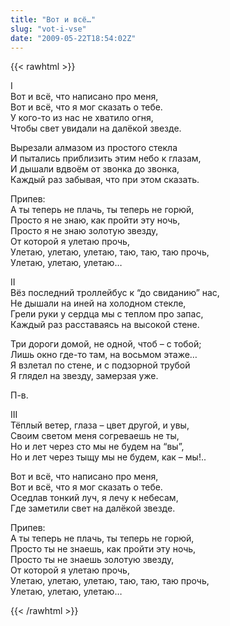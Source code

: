 ```yaml
---
title: "Вот и всё…"
slug: "vot-i-vse"
date: "2009-05-22T18:54:02Z"
---
```

{{< rawhtml >}}

<p>I<br />Вот и всё, что написано про меня,<br />Вот и всё, что я мог сказать о тебе.<br />У кого-то из нас не хватило огня,<br />Чтобы свет увидали на далёкой звезде.</p>
<p>Вырезали алмазом из простого стекла<br />И пытались приблизить этим небо к глазам,<br />И дышали вдвоём от звонка до звонка,<br />Каждый раз забывая, что при этом сказать.</p>
<p>Припев:<br />А ты теперь не плачь, ты теперь не горюй,<br />Просто я не знаю, как пройти эту ночь,<br />Просто я не знаю золотую звезду,<br />От которой я улетаю прочь,<br />Улетаю, улетаю, улетаю, таю, таю, таю прочь,<br />Улетаю, улетаю, улетаю…</p>
<p>II<br />Вёз последний троллейбус к “до свиданию” нас,<br />Не дышали на иней на холодном стекле,<br />Грели руки у сердца мы с теплом про запас,<br />Каждый раз расставаясь на высокой стене.</p>
<p>Три дороги домой, не одной, чтоб – с тобой;<br />Лишь окно где-то там, на восьмом этаже…<br />Я взлетал по стене, и с подзорной трубой<br />Я глядел на звезду, замерзая уже.</p>
<p>П-в.</p>
<p>III<br />Тёплый ветер, глаза – цвет другой, и увы,<br />Своим светом меня согреваешь не ты,<br />Но и лет через сто мы не будем на “вы”,<br />Но и лет через тыщу мы не будем, как – мы!..</p>
<p>Вот и всё, что написано про меня,<br />Вот и всё, что я мог сказать о тебе.<br />Оседлав тонкий луч, я лечу к небесам,<br />Где заметили свет на далёкой звезде.</p>
<p>Припев:<br />А ты теперь не плачь, ты теперь не горюй,<br />Просто ты не знаешь, как пройти эту ночь,<br />Просто ты не знаешь золотую звезду,<br />От которой я улетаю прочь,<br />Улетаю, улетаю, улетаю, таю, таю, таю прочь,<br />Улетаю, улетаю, улетаю…</p>
{{< /rawhtml >}}
